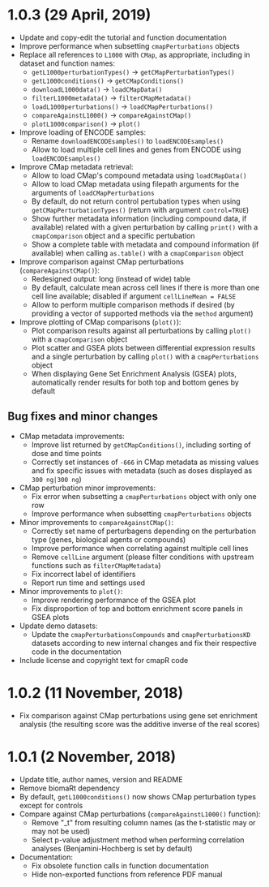 # 1.0.3 (29 April, 2019)

* Update and copy-edit the tutorial and function documentation
* Improve performance when subsetting `cmapPerturbations` objects
* Replace all references to `L1000` with `CMap`, as appropriate, including in
dataset and function names:
    - `getL1000perturbationTypes()` -> `getCMapPerturbationTypes()`
    - `getL1000conditions()`        -> `getCMapConditions()`
    - `downloadL1000data()`         -> `loadCMapData()`
    - `filterL1000metadata()`       -> `filterCMapMetadata()`
    - `loadL1000perturbations()`    -> `loadCMapPerturbations()`
    - `compareAgainstL1000()`       -> `compareAgainstCMap()`
    - `plotL1000comparison()`       -> `plot()`
* Improve loading of ENCODE samples:
    - Rename `downloadENCODEsamples()` to `loadENCODEsamples()`
    - Allow to load multiple cell lines and genes from ENCODE using 
    `loadENCODEsamples()`
* Improve CMap metadata retrieval:
    - Allow to load CMap's compound metadata using `loadCMapData()`
    - Allow to load CMap metadata using filepath arguments for the arguments of
    `loadCMapPerturbations`
    - By default, do not return control pertubation types when using
    `getCMapPerturbationTypes()` (return with argument `control=TRUE`)
    - Show further metadata information (including compound data, if available) 
    related with a given perturbation by calling `print()` with a
    `cmapComparison` object and a specific pertubation
    - Show a complete table with metadata and compound information (if 
    available) when calling `as.table()` with a `cmapComparison` object
* Improve comparison against CMap perturbations (`compareAgainstCMap()`):
    - Redesigned output: long (instead of wide) table
    - By default, calculate mean across cell lines if there is more than one 
    cell line available; disabled if argument `cellLineMean = FALSE`
    - Allow to perform multiple comparison methods if desired (by providing a 
    vector of supported methods via the `method` argument)
* Improve plotting of CMap comparisons (`plot()`):
    - Plot comparison results against all perturbations by calling `plot()` with
    a `cmapComparison` object
    - Plot scatter and GSEA plots between differential expression results and a
    single perturbation by calling `plot()` with a `cmapPerturbations` object
    - When displaying Gene Set Enrichment Analysis (GSEA) plots, automatically
    render results for both top and bottom genes by default

## Bug fixes and minor changes

* CMap metadata improvements:
    - Improve list returned by `getCMapConditions()`, including sorting of dose 
    and time points
    - Correctly set instances of `-666` in CMap metadata as missing values and 
    fix specific issues with metadata (such as doses displayed as
    `300 ng|300 ng`)
* CMap perturbation minor improvements:
    - Fix error when subsetting a `cmapPerturbations` object with only one row
    - Improve performance when subsetting `cmapPerturbations` objects
* Minor improvements to `compareAgainstCMap()`:
    - Correctly set name of perturbagens depending on the perturbation type
    (genes, biological agents or compounds)
    - Improve performance when correlating against multiple cell lines
    - Remove `cellLine` argument (please filter conditions with upstream
    functions such as `filterCMapMetadata`)
    - Fix incorrect label of identifiers
    - Report run time and settings used
* Minor improvements to `plot()`:
    - Improve rendering performance of the GSEA plot
    - Fix disproportion of top and bottom enrichment score panels in GSEA plots
* Update demo datasets:
    - Update the `cmapPerturbationsCompounds` and 
    `cmapPerturbationsKD` datasets according to new internal changes and
    fix their respective code in the documentation
* Include license and copyright text for cmapR code

# 1.0.2 (11 November, 2018)

* Fix comparison against CMap perturbations using gene set enrichment analysis 
(the resulting score was the additive inverse of the real scores)

# 1.0.1 (2 November, 2018)

* Update title, author names, version and README
* Remove biomaRt dependency
* By default, `getL1000conditions()` now shows CMap perturbation types except 
for controls
* Compare against CMap perturbations (`compareAgainstL1000()` function):
    - Remove "_t" from resulting column names (as the t-statistic may or may not
    be used)
    - Select p-value adjustment method when performing correlation analyses
    (Benjamini-Hochberg is set by default)
* Documentation:
    - Fix obsolete function calls in function documentation
    - Hide non-exported functions from reference PDF manual
